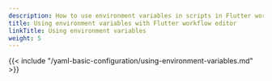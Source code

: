 ```yaml
---
description: How to use environment variables in scripts in Flutter workflow editor
title: Using environment variables with Flutter workflow editor
linkTitle: Using environment variables
weight: 5
---
```


{{< include "/yaml-basic-configuration/using-environment-variables.md" >}}